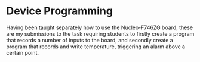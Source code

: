 # Device Programming
Having been taught separately how to use the Nucleo-F746ZG board,
these are my submissions to the task requiring students to firstly
create a program that records a number of inputs to the board,
and secondly create a program that records and write temperature, 
triggering an alarm above a certain point.
